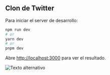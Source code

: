 
## Clon de Twitter

Para iniciar el server de desarrollo:

```bash
npm run dev
# or
yarn dev
# or
pnpm dev
```
Abre [http://localhost:3000](http://localhost:3000) para ver el resultado.

![Texto alternativo]("https://github.com/Eliteasdev/devter/blob/master/github-img/mock.png")


